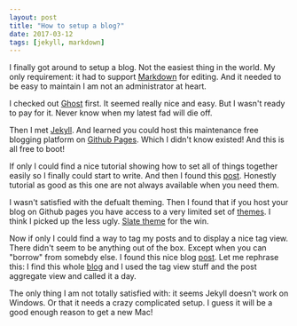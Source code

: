 ```yaml
---
layout: post
title: "How to setup a blog?"
date: 2017-03-12
tags: [jekyll, markdown]
---
```


I finally got around to setup a blog. Not the easiest thing in the world. My only requirement: it had to support [Markdown](https://daringfireball.net/projects/markdown/syntax) for editing. And it needed to be easy to maintain I am not an administrator at heart.

I checked out [Ghost](https://ghost.org/) first. It seemed really nice and easy. But I wasn't ready to pay for it. Never know when my latest fad will die off.

Then I met [Jekyll](https://jekyllrb.com/). And learned you could host this maintenance free blogging platform on [Github Pages](https://pages.github.com/). Which I didn't know existed! And this is all free to boot!

If only I could find a nice tutorial showing how to set all of things together easily so I finally could start to write. And then I found this [post](http://jmcglone.com/guides/github-pages/). Honestly tutorial as good as this one are not always available when you need them.

I wasn't satisfied with the defualt theming. Then I found that if you host your blog on Github pages you have access to a very limited set of [themes](https://pages.github.com/themes/). I think I picked up the less ugly. [Slate theme](https://github.com/pages-themes/slate) for the win.

Now if only I could find a way to tag my posts and to display a nice tag view. There didn't seem to be anything out of the box. Except when you can "borrow" from somebdy else. I found this nice blog [post](https://codinfox.github.io/dev/2015/03/06/use-tags-and-categories-in-your-jekyll-based-github-pages/). Let me rephrase this: I find this whole [blog](https://github.com/codinfox/codinfox-lanyon) and I used the tag view stuff and the post aggregate view and called it a day.

The only thing I am not totally satisfied with: it seems Jekyll doesn't work on Windows. Or that it needs a crazy complicated setup. I guess it will be a good enough reason to get a new Mac!